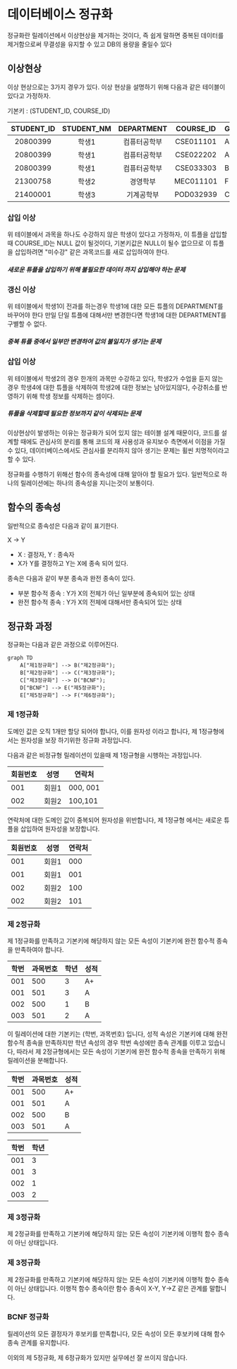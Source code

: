 # 데이터베이스 정규화

정규화란 릴레이션에서 이상현상을 제거하는 것이다, 즉 쉽게 말하면 중복된 데이터를 제거함으로써
무결성을 유지할 수 있고 DB의 용량을 줄일수 있다

## 이상현상
이상 현상으로는 3가지 경우가 있다.
이상 현상을 설명하기 위해 다음과 같은 테이블이 있다고 가정하자.

기본키 : (STUDENT_ID, COURSE_ID)

| STUDENT_ID | STUDENT_NM |  DEPARTMENT  | COURSE_ID | GRADE |
|:----------:|:----------:|:------------:|:---------:|-------|
|  20800399  |    학생1     | 컴퓨터공학부 | CSE011101 | A+    |
|  20800399  |    학생1     | 컴퓨터공학부 | CSE022202 | A     |
|  20800399  |    학생1     | 컴퓨터공학부 | CSE033303 | B+    |
|  21300758  |    학생2     |   경영학부   | MEC011101 | F     |
|  21400001  |    학생3     |  기계공학부  | POD032939 | C+    |

### 삽입 이상
위 테이블에서 과목을 하나도 수강하지 않은 학생이 있다고 가정하자, 이 튜플을 삽입할때
COURSE_ID는 NULL 값이 될것이다, 기본키값은 NULL이 될수 없으므로 이 튜플을 삽입하려면
"미수강" 같은 과목코드를 새로 삽입하여야 한다.

##### 새로운 튜플을 삽입하기 위해 불필요한 데이터 까지 삽입해야 하는 문제

### 갱신 이상
위 테이블에서 학생1이 전과를 하는경우 학생1에 대한 모든 튜플의 DEPARTMENT를 바꾸어야 한다
만일 단일 튜플에 대해서만 변경한다면 학생1에 대한 DEPARTMENT를 구별할 수 없다.

##### 중복 튜플 중에서 일부만 변경하여 값의 불일치가 생기는 문제

### 삽입 이상
위 테이블에서 학생2의 경우 한개의 과목만 수강하고 있다, 학생2가 수업을 듣지 않는 경우
학생4에 대한 튜플을 삭제하여 학생2에 대한 정보는 남아있지않다, 수강취소를 반영하기 위해
학생 정보를 삭제하는 셈이다.

##### 튜플을 삭제할때 필요한 정보까지 같이 삭제되는 문제

이상현상이 발생하는 이유는 정규화가 되어 있지 않는 테이블 설계 때문이다, 코드를 설계할 때에도
관심사의 분리를 통해 코드의 재 사용성과 유지보수 측면에서 이점을 가질수 있다, 데이터베이스에서도
관심사를 분리하지 않아 생기는 문제는 휠씬 치명적이라고 할 수 있다.

정규화를 수행하기 위해선 함수의 종속성에 대해 알아야 할 필요가 있다.
일반적으로 하나의 릴레이션에는 하나의 종속성을 지니는것이 보통이다.

## 함수의 종속성
일반적으로 종속성은 다음과 같이 표기한다.

X -> Y
* X : 결정자, Y : 종속자
* X가 Y를 결정하고 Y는 X에 종속 되어 있다.

종속은 다음과 같이 부분 종속과 완전 종속이 있다.
* 부분 함수적 종속 : Y가 X의 전체가 아닌 일부분에 종속되어 있는 상태
* 완전 함수적 종속 : Y가 X의 전체에 대해서만 종속되어 있는 상태


## 정규화 과정
정규화는 다음과 같은 과정으로 이루어진다.
```mermaid
graph TD
    A["제1정규화"] --> B("제2정규화");
    B["제2정규화"] --> C("제3정규화");
    C["제3정규화"] --> D("BCNF");
    D["BCNF"] --> E("제5정규화");
    E["제5정규화"] --> F("제6정규화");
```

### 제 1정규화
도메인 값은 오직 1개만 할당 되어야 합니다, 이를 원자성 이라고 합니다, 제 1정규형에서는 
원자성을 보장 하기위한 정규화 과정입니다.

다음과 같은 비정규형 릴레이션이 있을때 제 1정규형을 시행하는 과정입니다.

| 회원번호 | 성명  | 연락처   |
|----------|-------|----------|
| 001      | 회원1 | 000, 001 |
| 002      | 회원2 | 100,101  |

연락처에 대한 도메인 값이 중복되어 원자성을 위반합니다, 제 1정규형 에서는 새로운 튜플을 삽입하여
원자성을 보장합니다.

| 회원번호 | 성명  | 연락처 |
|----------|-------|--------|
| 001      | 회원1 | 000    |
| 001      | 회원1 | 001    |
| 002      | 회원2 | 100    |
| 002      | 회원2 | 101    |

### 제 2정규화
제 1정규화를 만족하고 기본키에 해당하지 않는 모든 속성이 기본키에 완전 함수적 종속을 만족하여야 합니다.


| 학번 | 과목번호 | 학년 | 성적 |
|------|----------|------|------|
| 001  | 500      | 3    | A+   |
| 001  | 501      | 3    | A    |
| 002  | 500      | 1    | B    |
| 003  | 501      | 2    | A    |

이 릴레이션에 대한 기본키는 (학번, 과목번호) 입니다, 성적 속성은 기본키에 대해 완전 함수적 종속을
만족하지만 학년 속성의 경우 학번 속성에만 종속 관계를 이루고 있습니다, 따라서 제 2정규형에서는
모든 속성이 기본키에 완전 함수적 종속을 만족하기 위해 릴레이션을 분해합니다.

| 학번 | 과목번호 | 성적 |
|------|----------|------|
| 001  | 500      | A+   |
| 001  | 501      | A    |
| 002  | 500      | B    |
| 003  | 501      | A    |

| 학번 | 학년 |
|------|------|
| 001  | 3    | 
| 001  | 3    |
| 002  | 1    |
| 003  | 2    |

### 제 3정규화
제 2정규화를 만족하고 기본키에 해당하지 않는 모든 속성이 기본키에 이행적 함수 종속이 아닌 상태입니다.

### 제 3정규화
제 2정규화를 만족하고 기본키에 해당하지 않는 모든 속성이 기본키에 이행적 함수 종속이 아닌 상태입니다.
이행적 함수 종속이란 함수 종속이 X-Y, Y->Z 같은 관계를 말합니다.

### BCNF 정규화
릴레이션의 모든 결정자가 후보키를 만족합니다, 모든 속성이 모든 후보키에 대해 함수 종속 관계를 유지합니다.

이외의 제 5정규화, 제 6정규화가 있지만 실무에선 잘 쓰이지 않습니다. 